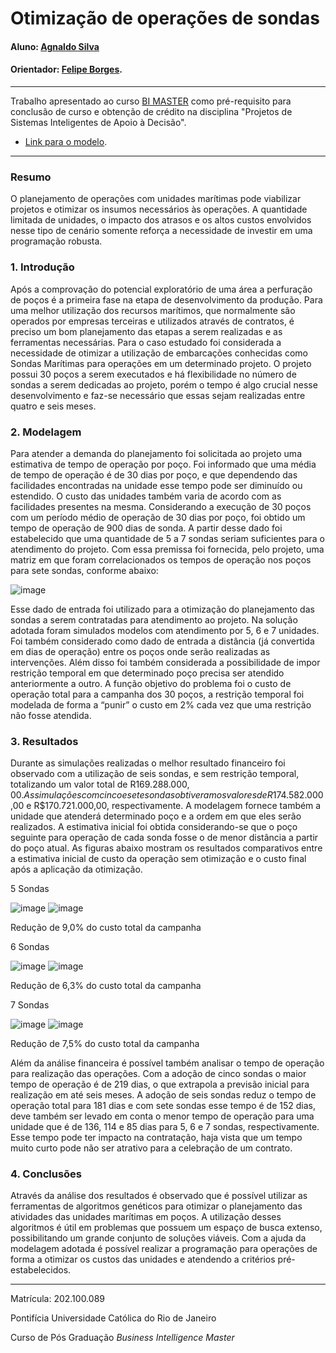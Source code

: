# Otimização de operações de sondas

#### Aluno: [Agnaldo Silva](https://github.com/AgnaldoMagnum)
#### Orientador: [Felipe Borges](https://github.com/FelipeBorgesC).


---

Trabalho apresentado ao curso [BI MASTER](https://ica.puc-rio.ai/bi-master) como pré-requisito para conclusão de curso e obtenção de crédito na disciplina "Projetos de Sistemas Inteligentes de Apoio à Decisão".

<!-- para os links a seguir, caso os arquivos estejam no mesmo repositório que este README, não há necessidade de incluir o link completo: basta incluir o nome do arquivo, com extensão, que o GitHub completa o link corretamente -->
- [Link para o modelo](https://github.com/AgnaldoMagnum/proj/blob/main/proj.xlsx). 


---

### Resumo
O planejamento de operações com unidades marítimas pode viabilizar projetos e otimizar os insumos necessários às operações. A quantidade limitada de unidades, o impacto dos atrasos e os altos custos envolvidos nesse tipo de cenário somente reforça a necessidade de investir em uma programação robusta. 

### 1. Introdução

Após a comprovação do potencial exploratório de uma área a perfuração de poços é a primeira fase na etapa de desenvolvimento da produção. Para uma melhor utilização dos recursos marítimos, que normalmente são operados por empresas terceiras e utilizados através de contratos, é preciso um bom planejamento das etapas a serem realizadas e as ferramentas necessárias. 
Para o caso estudado foi considerada a necessidade de otimizar a utilização de embarcações conhecidas como Sondas Marítimas para operações em um determinado projeto. O projeto possui 30 poços a serem executados e há flexibilidade no número de sondas a serem dedicadas ao projeto, porém o tempo é algo crucial nesse desenvolvimento e faz-se necessário que essas sejam realizadas entre quatro e seis meses.


### 2. Modelagem
Para atender a demanda do planejamento foi solicitada ao projeto uma estimativa de tempo de operação por poço. Foi informado que uma média de tempo de operação é de 30 dias por poço, e que dependendo das facilidades encontradas na unidade esse tempo pode ser diminuído ou estendido. O custo das unidades também varia de acordo com as facilidades presentes na mesma.
Considerando a execução de 30 poços com um período médio de operação de 30 dias por poço, foi obtido um tempo de operação de 900 dias de sonda. A partir desse dado foi estabelecido que uma quantidade de 5 a 7 sondas seriam suficientes para o atendimento do projeto. Com essa premissa foi fornecida, pelo projeto, uma matriz em que foram correlacionados os tempos de operação nos poços para sete sondas, conforme abaixo:


![image](https://user-images.githubusercontent.com/108281978/176030179-fe93a392-25d2-4ed5-8d4b-f2246d84a9c3.png)



Esse dado de entrada foi utilizado para a otimização do planejamento das sondas a serem contratadas para atendimento ao projeto. Na solução adotada foram simulados modelos com atendimento por 5, 6 e 7 unidades. Foi também considerado como dado de entrada a distância (já convertida em dias de operação) entre os poços onde serão realizadas as intervenções. Além disso foi também considerada a possibilidade de impor restrição temporal em que determinado poço precisa ser atendido anteriormente a outro.
A função objetivo do problema foi o custo de operação total para a campanha dos 30 poços, a restrição temporal foi modelada de forma a “punir” o custo em 2% cada vez que uma restrição não fosse atendida.

### 3. Resultados

Durante as simulações realizadas o melhor resultado financeiro foi observado com a utilização de seis sondas, e sem restrição temporal, totalizando um valor total de R$169.288.000,00. As simulações com cinco e sete sondas obtiveram os valores de R$174.582.000,00 e R$170.721.000,00, respectivamente. A modelagem fornece também a unidade que atenderá determinado poço e a ordem em que eles serão realizados.
A estimativa inicial foi obtida considerando-se que o poço seguinte para operação de cada sonda fosse o de menor distância a partir do poço atual. As figuras abaixo mostram os resultados comparativos entre a estimativa inicial de custo da operação sem otimização e o custo final após a aplicação da otimização.


5 Sondas

![image](https://user-images.githubusercontent.com/108281978/177996448-d2eeedca-8744-429e-bd5f-1b4e0612a5cd.png)
![image](https://user-images.githubusercontent.com/108281978/177996468-7d699581-1548-4c9e-93c5-ba56bad30b9e.png)

Redução de 9,0% do custo total da campanha

6 Sondas

![image](https://user-images.githubusercontent.com/108281978/177996533-00192889-ff7e-4236-9f5f-f9b6d4a2b235.png)
![image](https://user-images.githubusercontent.com/108281978/177996554-bf3fd49a-05f7-4195-8a31-242b50c6e0b1.png)
 
Redução de 6,3% do custo total da campanha

7 Sondas

![image](https://user-images.githubusercontent.com/108281978/177996588-76b81995-5f3b-414e-b2a7-2de822e589f6.png)
![image](https://user-images.githubusercontent.com/108281978/177996614-db52ac3e-f007-4dd4-9026-5da581ed2c0a.png)
 
Redução de 7,5% do custo total da campanha

Além da análise financeira é possível também analisar o tempo de operação para realização das operações. Com a adoção de cinco sondas o maior tempo de operação é de 219 dias, o que extrapola a previsão inicial para realização em até seis meses. A adoção de seis sondas reduz o tempo de operação total para 181 dias e com sete sondas esse tempo é de 152 dias, deve também ser levado em conta o menor tempo de operação para uma unidade que é de 136, 114 e 85 dias para 5, 6 e 7 sondas, respectivamente. Esse tempo pode ter impacto na contratação, haja vista que um tempo muito curto pode não ser atrativo para a celebração de um contrato.

### 4. Conclusões

Através da análise dos resultados é observado que é possível utilizar as ferramentas de algoritmos genéticos para otimizar o planejamento das atividades das unidades marítimas em poços. A utilização desses algoritmos é útil em problemas que possuem um espaço de busca extenso, possibilitando um grande conjunto de soluções viáveis. 
Com a ajuda da modelagem adotada é possível realizar a programação para operações de forma a otimizar os custos das unidades e atendendo a critérios pré-estabelecidos. 

---

Matrícula: 202.100.089

Pontifícia Universidade Católica do Rio de Janeiro

Curso de Pós Graduação *Business Intelligence Master*
